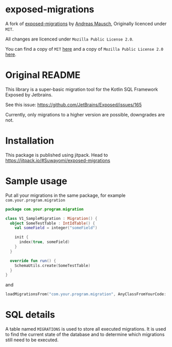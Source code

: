 # exposed-migrations
A fork of [exposed-migrations](https://gitlab.com/andreas-mausch/exposed-migrations) 
by [Andreas Mausch](https://gitlab.com/andreas-mausch), Originally licenced under `MIT`.

All changes are licenced under `Mozilla Public License 2.0`.

You can find a copy of `MIT` [here](./LICENSE_MIT) 
and a copy of `Mozilla Public License 2.0` [here](./LICENSE_MPL).

# Original README

This library is a super-basic migration tool for the Kotlin SQL Framework Exposed by Jetbrains.

See this issue: https://github.com/JetBrains/Exposed/issues/165

Currently, only migrations to a higher version are possible, downgrades are not.

# Installation
This package is published using jitpack. Head to https://jitpack.io/#Suwayomi/exposed-migrations

# Sample usage
Put all your migrations in the same package, for example `com.your.program.migration`

```kotlin
package com.your.program.migration

class V1_SampleMigration : Migration() {
  object SomeTestTable : IntIdTable() {
    val someField = integer("someField")

    init {
      index(true, someField)
    }
  }

  override fun run() {
    SchemaUtils.create(SomeTestTable)
  }
}
```

and

```kotlin
loadMigrationsFrom("com.your.program.migration", AnyClassFromYourCode::class.java)
```

# SQL details

A table named `MIGRATIONS` is used to store all executed migrations.
It is used to find the current state of the database and to determine which migrations still need to be executed.

 